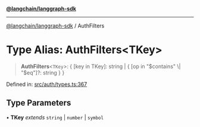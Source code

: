 [**@langchain/langgraph-sdk**](../README.md)

***

[@langchain/langgraph-sdk](../README.md) / AuthFilters

# Type Alias: AuthFilters\<TKey\>

> **AuthFilters**\<`TKey`\>: \{ \[key in TKey\]: string \| \{ \[op in "$contains" \| "$eq"\]?: string \} \}

Defined in: [src/auth/types.ts:367](https://github.com/langchain-ai/langgraph/blob/a7ea5e44ce12e3618d1a766587163afbfe424e04/libs/sdk-js/src/auth/types.ts#L367)

## Type Parameters

• **TKey** *extends* `string` \| `number` \| `symbol`
